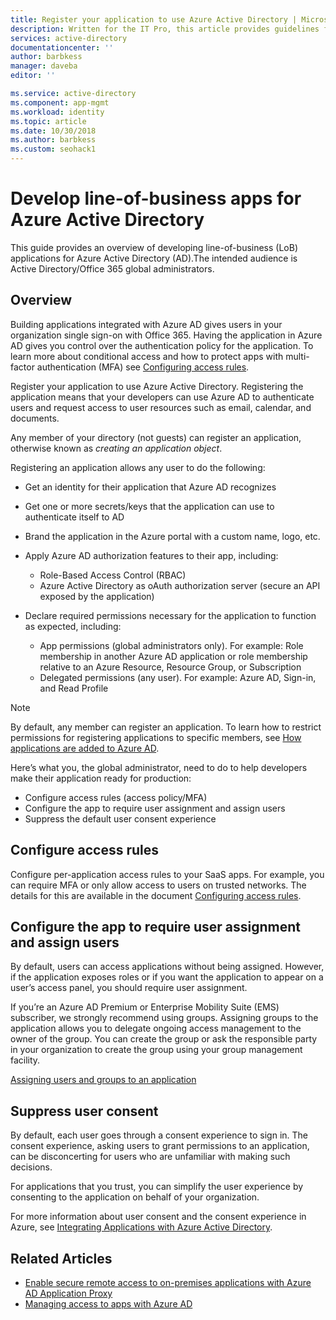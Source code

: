 ```yaml
---
title: Register your application to use Azure Active Directory | Microsoft Docs
description: Written for the IT Pro, this article provides guidelines for integrating Azure applications with Active Directory.
services: active-directory
documentationcenter: ''
author: barbkess
manager: daveba
editor: ''

ms.service: active-directory
ms.component: app-mgmt
ms.workload: identity
ms.topic: article
ms.date: 10/30/2018
ms.author: barbkess
ms.custom: seohack1
---
```

# Develop line-of-business apps for Azure Active Directory
This guide provides an overview of developing line-of-business (LoB) applications for Azure Active Directory (AD).The intended audience is Active Directory/Office 365 global administrators.

## Overview
Building applications integrated with Azure AD gives users in your organization single sign-on with Office 365. Having the application in Azure AD gives you control over the authentication policy for the application. To learn more about conditional access and how to protect apps with multi-factor authentication (MFA) see [Configuring access rules](../conditional-access/app-based-mfa.md).

Register your application to use Azure Active Directory. Registering the application means that your developers can use Azure AD to authenticate users and request access to user resources such as email, calendar, and documents.

Any member of your directory (not guests) can register an application, otherwise known as *creating an application object*.

Registering an application allows any user to do the following:

* Get an identity for their application that Azure AD recognizes
* Get one or more secrets/keys that the application can use to authenticate itself to AD
* Brand the application in the Azure portal with a custom name, logo, etc.
* Apply Azure AD authorization features to their app, including:

  * Role-Based Access Control (RBAC)
  * Azure Active Directory as oAuth authorization server (secure an API exposed by the application)
* Declare required permissions necessary for the application to function as expected, including:

     - App permissions (global administrators only). For example: Role membership in another Azure AD application or role membership relative to an Azure Resource, Resource Group, or Subscription
     - Delegated permissions (any user). For example: Azure AD, Sign-in, and Read Profile

> [!NOTE]
> By default, any member can register an application. To learn how to restrict permissions for registering applications to specific members, see [How applications are added to Azure AD](../develop/active-directory-how-applications-are-added.md#who-has-permission-to-add-applications-to-my-azure-ad-instance).
>
>

Here’s what you, the global administrator, need to do to help developers make their application ready for production:

* Configure access rules (access policy/MFA)
* Configure the app to require user assignment and assign users
* Suppress the default user consent experience

## Configure access rules
Configure per-application access rules to your SaaS apps. For example, you can require MFA or only allow access to users on trusted networks. The details for this are available in the document [Configuring access rules](../conditional-access/app-based-mfa.md).

## Configure the app to require user assignment and assign users
By default, users can access applications without being assigned. However, if the application exposes roles or if you want the application to appear on a user’s access panel, you should require user assignment.

If you’re an Azure AD Premium or Enterprise Mobility Suite (EMS) subscriber, we strongly recommend using groups. Assigning groups to the application allows you to delegate ongoing access management to the owner of the group. You can create the group or ask the responsible party in your organization to create the group using your group management facility.

[Assigning users and groups to an application](methods-for-assigning-users-and-groups.md)  


## Suppress user consent
By default, each user goes through a consent experience to sign in. The consent experience, asking users to grant permissions to an application, can be disconcerting for users who are unfamiliar with making such decisions.

For applications that you trust, you can simplify the user experience by consenting to the application on behalf of your organization.

For more information about user consent and the consent experience in Azure, see [Integrating Applications with Azure Active Directory](../develop/quickstart-v1-integrate-apps-with-azure-ad.md).

## Related Articles
* [Enable secure remote access to on-premises applications with Azure AD Application Proxy](application-proxy.md)
* [Managing access to apps with Azure AD](what-is-access-management.md)

